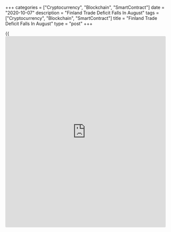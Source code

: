 +++
categories = ["Cryptocurrency", "Blockchain", "SmartContract"]
date = "2020-10-07"
description = "Finland Trade Deficit Falls In August"
tags = ["Cryptocurrency", "Blockchain", "SmartContract"]
title = "Finland Trade Deficit Falls In August"
type = "post"
+++

{{<iframe id="large-banner" src="https://www.bounty.group/#slide=26.0" width="100%" height="600" scrolling="no" style="border: 0px solid rgb(216, 221, 230); border-radius: 3px;">}}

Finland's trade deficit decreased in August amid a fall in both exports
and imports, preliminary figures from the Finnish Customs showed on
Wednesday.

The trade deficit narrowed to EUR 245 million in August from EUR 264
million in the same month last year. In July, the trade deficit was EUR
455 million.

Exports declined 14.8 percent year-on-year in August and imports fell
14.4 percent.

Shipments to the EU countries decreased 14.3 percent in August and
imports from them fell 11.8 percent. Exports to countries outside the EU
decreased 15.4 percent and imports from those countries declined 17.7
percent.

For the January-August period, the trade deficit was EUR 2.4 billion
compared to a EUR 771 million shortfall registered a year ago. Exports
declined 16.4 percent and imports decreased 12.3 percent.

For comments and feedback [contact](https://www.playgroundfx.com/contact/): editorial@rtt[news](https://www.letsplayfx.com/blog/forex-news-website/).com

[Economic News][1]

 **What parts of the world are seeing the best (and worst) economic
performances lately? Click[here][2] to check out our [Econ Scorecard][2]
and find out! See up-to-the-moment [ranking](https://www.playgroundfx.com/blog/crypto-exchange-ranking/)s for the best and worst
performers in [GDP][3], [unemployment rate][4], [inflation][2] and much
more.**

   1. www.rtt[news](https://www.letsplayfx.com/blog/forex-news-website/).com/Content/EconomicNews.aspx
   2. www.rtt[news](https://www.letsplayfx.com/blog/forex-news-website/).com/economic-scorecard/world-rank/CPI/highest-performance.aspx
   3. www.rtt[news](https://www.letsplayfx.com/blog/forex-news-website/).com/economic-scorecard/world-rank/GDP/highest-performance.aspx
   4. www.rtt[news](https://www.letsplayfx.com/blog/forex-news-website/).com/economic-scorecard/world-rank/unemployment-rate/lowest-performance.aspx